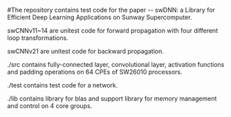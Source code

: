 #The repository contains test code for the paper -- swDNN: a Library for Efficient Deep Learning Applications on Sunway Supercomputer.

swCNNv11~14 are unitest code for forward propagation with four different loop transformations.

swCNNv21    are unitest code for backward propagation.

./src         contains fully-connected layer, convolutional layer, activation functions and padding operations on 64 CPEs of SW26010 processors.

./test        contains test code for a network.

./lib         contains library for blas and support library for memory management and control on 4 core groups.

